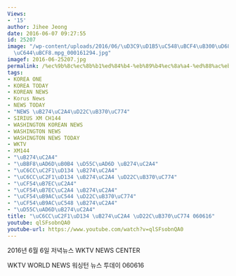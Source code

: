 ```yaml
---
Views:
- '15'
author: Jihee Jeong
date: 2016-06-07 09:27:55
id: 25207
image: "/wp-content/uploads/2016/06/\uD3C9\uD1B5\uC548\uBCF4\uB300\uD68C\uBCF8\uC120\
  \uC644\uBCF8.mpg_000161294.jpg"
imagef: 2016-06-25207.jpg
permalink: /%ec%9b%8c%ec%8b%b1%ed%84%b4-%eb%89%b4%ec%8a%a4-%ed%88%ac%eb%8d%b0%ec%9d%b4-060616/
tags:
- KOREA ONE
- KOREA TODAY
- KOREAN NEWS
- Korus News
- NEWS TODAY
- "NEWS \uB274\uC2A4\uD22C\uB370\uC774"
- SIRIUS XM CH144
- WASHINGTON KOREAN NEWS
- WASHINGTON NEWS
- WASHINGTON NEWS TODAY
- WKTV
- XM144
- "\uB274\uC2A4"
- "\uBBF8\uAD6D\uB0B4 \uD55C\uAD6D \uB274\uC2A4"
- "\uC6CC\uC2F1\uD134 \uB274\uC2A4"
- "\uC6CC\uC2F1\uD134 \uB274\uC2A4 \uD22C\uB370\uC774"
- "\uCF54\uB7EC\uC2A4"
- "\uCF54\uB7EC\uC2A4 \uB274\uC2A4"
- "\uCF54\uB9AC\uC544 \uD22C\uB370\uC774"
- "\uCF54\uB9AC\uC548 \uB274\uC2A4"
- "\uD55C\uAD6D\uB274\uC2A4"
title: "\uC6CC\uC2F1\uD134 \uB274\uC2A4 \uD22C\uB370\uC774 060616"
youtube: qlSFsobnQA0
youtube-url: https://www.youtube.com/watch?v=qlSFsobnQA0
---
```


2016년 6월 6일 저녁뉴스 WKTV NEWS CENTER
  
WKTV WORLD NEWS 워싱턴 뉴스 투데이 060616

&nbsp;

&nbsp;